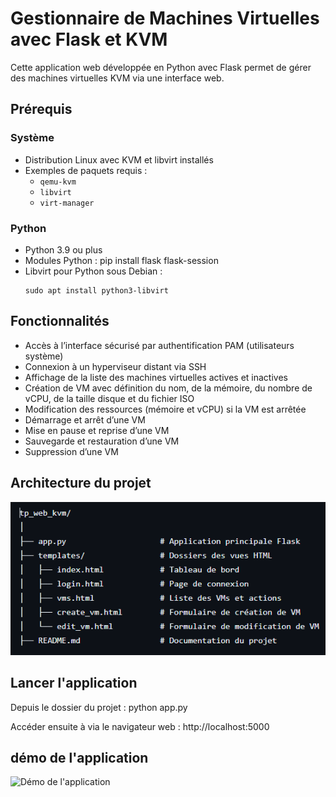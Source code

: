# Gestionnaire de Machines Virtuelles avec Flask et KVM

Cette application web développée en Python avec Flask permet de gérer des machines virtuelles KVM via une interface web.


## Prérequis

### Système

- Distribution Linux avec KVM et libvirt installés
- Exemples de paquets requis :
  - `qemu-kvm`
  - `libvirt`
  - `virt-manager`

### Python

- Python 3.9 ou plus
- Modules Python : pip install flask flask-session
- Libvirt pour Python sous Debian :
  ```
  sudo apt install python3-libvirt
  ```

## Fonctionnalités

- Accès à l’interface sécurisé par authentification PAM (utilisateurs système)
- Connexion à un hyperviseur distant via SSH
- Affichage de la liste des machines virtuelles actives et inactives
- Création de VM avec définition du nom, de la mémoire, du nombre de vCPU, de la taille disque et du fichier ISO
- Modification des ressources (mémoire et vCPU) si la VM est arrêtée
- Démarrage et arrêt d’une VM
- Mise en pause et reprise d’une VM
- Sauvegarde et restauration d’une VM
- Suppression d’une VM

## Architecture du projet

![texte alternatif](image.png)

## Lancer l'application

Depuis le dossier du projet : python app.py

Accéder ensuite à via le navigateur web : http://localhost:5000

## démo de l'application 

![Démo de l'application](demo.gif)




